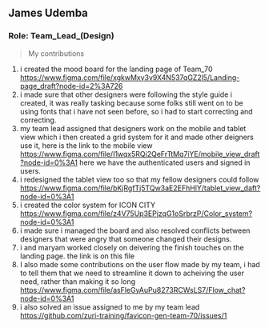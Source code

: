 ## James Udemba
### Role: Team_Lead_(Design)

>My contributions
1. i created the mood board for the landing page of Team_70 https://www.figma.com/file/xgkwMxy3v9X4N537qGZ2l5/Landing-page_draft?node-id=2%3A726 
2. i made sure that other designers were following the style guide i created, it was really tasking because some folks still went on to be using fonts that i have not seen before, so i had to start correcting and correcting.
3. my team lead assigned that designers work on the mobile and tablet view which i then created a grid system for it and made other deigners use it, here is the link to the mobile view https://www.figma.com/file/I1wqx5RQj2QeFrTtMq7iYE/mobile_view_draft?node-id=0%3A1 here we have the authenticated users and signed in users.
4. i redesigned the tablet view too so that my fellow designers could follow https://www.figma.com/file/bKjRgfTj5TQw3aE2EFhHlY/tablet_view_daft?node-id=0%3A1 
5. i created the color system for ICON CITY https://www.figma.com/file/z4V75Up3EPjzqG1oSrbrzP/Color_system?node-id=0%3A1
6. i made sure i managed the board and also resolved conflicts between designers that were angry that someone changed their designs. 
7. i and maryam worked closely on deivering the finish touches on the landing page. the link is on this file
8. I also made some contributions on the user flow made by my team, i had to tell them that we need to streamline it down to acheiving the user need, rather than making it so long https://www.figma.com/file/asFleGyAuPu8273RCWsLS7/Flow_chat?node-id=0%3A1
9. i also solved an issue assigned to me by my team lead https://github.com/zuri-training/favicon-gen-team-70/issues/1
